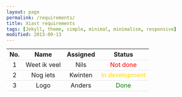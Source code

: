 ```yaml
---
layout: page
permalink: /requirements/
title: Xiast requirements
tags: [Jekyll, theme, simple, minimal, minimalism, responsive]
modified: 2013-09-13
---
```

<style>
table {
  margin:0;
  padding:0;
  border-collapse:collapse;
  width:100%;
}
tr {
  border-bottom: 1px solid #E5E5E5;
}
</style>

| No. | Name | Assigned | Status |
|:---:|:----:|:--------:|:------:|
|1|Weet ik veel|Nils|<font color='red'>Not done</font>|
|2|Nog iets|Kwinten|<font color='#FFD700'>In development</font>|
|3|Logo|Anders|<font color='green'>Done</font>|
